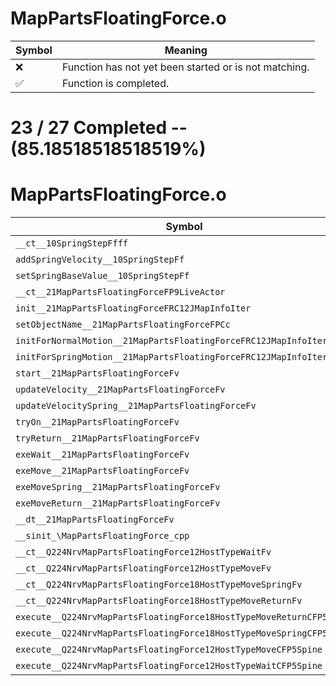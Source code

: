 # MapPartsFloatingForce.o
| Symbol | Meaning 
| ------------- | ------------- 
| :x: | Function has not yet been started or is not matching. 
| :white_check_mark: | Function is completed. 


# 23 / 27 Completed -- (85.18518518518519%)
# MapPartsFloatingForce.o
| Symbol | Decompiled? |
| ------------- | ------------- |
| `__ct__10SpringStepFfff` | :white_check_mark: |
| `addSpringVelocity__10SpringStepFf` | :white_check_mark: |
| `setSpringBaseValue__10SpringStepFf` | :white_check_mark: |
| `__ct__21MapPartsFloatingForceFP9LiveActor` | :white_check_mark: |
| `init__21MapPartsFloatingForceFRC12JMapInfoIter` | :white_check_mark: |
| `setObjectName__21MapPartsFloatingForceFPCc` | :white_check_mark: |
| `initForNormalMotion__21MapPartsFloatingForceFRC12JMapInfoIter` | :white_check_mark: |
| `initForSpringMotion__21MapPartsFloatingForceFRC12JMapInfoIter` | :white_check_mark: |
| `start__21MapPartsFloatingForceFv` | :x: |
| `updateVelocity__21MapPartsFloatingForceFv` | :white_check_mark: |
| `updateVelocitySpring__21MapPartsFloatingForceFv` | :x: |
| `tryOn__21MapPartsFloatingForceFv` | :white_check_mark: |
| `tryReturn__21MapPartsFloatingForceFv` | :white_check_mark: |
| `exeWait__21MapPartsFloatingForceFv` | :white_check_mark: |
| `exeMove__21MapPartsFloatingForceFv` | :x: |
| `exeMoveSpring__21MapPartsFloatingForceFv` | :white_check_mark: |
| `exeMoveReturn__21MapPartsFloatingForceFv` | :x: |
| `__dt__21MapPartsFloatingForceFv` | :white_check_mark: |
| `__sinit_\MapPartsFloatingForce_cpp` | :white_check_mark: |
| `__ct__Q224NrvMapPartsFloatingForce12HostTypeWaitFv` | :white_check_mark: |
| `__ct__Q224NrvMapPartsFloatingForce12HostTypeMoveFv` | :white_check_mark: |
| `__ct__Q224NrvMapPartsFloatingForce18HostTypeMoveSpringFv` | :white_check_mark: |
| `__ct__Q224NrvMapPartsFloatingForce18HostTypeMoveReturnFv` | :white_check_mark: |
| `execute__Q224NrvMapPartsFloatingForce18HostTypeMoveReturnCFP5Spine` | :white_check_mark: |
| `execute__Q224NrvMapPartsFloatingForce18HostTypeMoveSpringCFP5Spine` | :white_check_mark: |
| `execute__Q224NrvMapPartsFloatingForce12HostTypeMoveCFP5Spine` | :white_check_mark: |
| `execute__Q224NrvMapPartsFloatingForce12HostTypeWaitCFP5Spine` | :white_check_mark: |
